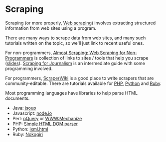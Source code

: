 # Scraping

Scraping (or more properly, [Web
scraping](http://en.wikipedia.org/wiki/Web_scraping)) involves extracting
structured information from web sites using a program.

There are many ways to scrape data from web sites, and many such tutorials
written on the topic, so we'll just link to recent useful ones.

For non-programmers,
[Almost Scraping: Web Scraping for Non-Programmers](https://docs.google.com/document/d/18Q2THQvYCG2_n6nKVsZRHlaPG9iJ9NvLezOOQbEuAJs/edit?hl=en)
is collection of links to sites / tools that help you scrape
([slides](http://www.slideshare.net//almost-scraping-web-scraping-without-programming)).
[Scraping for Journalism](http://www.propublica.org/nerds/item/doc-dollars-guides-collecting-the-data)
is an intermediate guide with some programming involved.

For programmers, [ScraperWiki](http://www.scraperwiki.com/) is a good place to
write scrapers that are community-editable. There are tutorials available for
[PHP](https://scraperwiki.com/docs/php/),
[Python](https://scraperwiki.com/docs/python/) and
[Ruby](https://scraperwiki.com/docs/ruby/).

Most programming languages have libraries to help parse HTML documents.

- Java: [jsoup](http://jsoup.org/)
- Javascript: [node.io](http://node.io/)
- Perl: [pQuery](http://search.cpan.org/~ingy/pQuery-0.07/lib/pQuery.pm) or [WWW:Mechanize](http://search.cpan.org/dist/WWW-Mechanize/lib/WWW/Mechanize.pm)
- PHP: [Simple HTML DOM parser](http://simplehtmldom.sourceforge.net/)
- Python: [lxml.html](http://lxml.de/lxmlhtml.html)
- Ruby: [Nokogiri](http://ruby.bastardsbook.com/chapters/html-parsing/)
